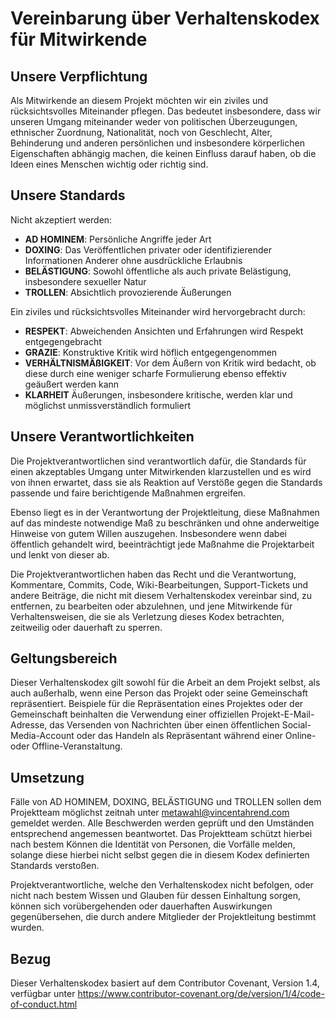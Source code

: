 # Vereinbarung über Verhaltenskodex für Mitwirkende

## Unsere Verpflichtung

Als Mitwirkende an diesem Projekt möchten wir ein ziviles und rücksichtsvolles Miteinander pflegen. Das bedeutet insbesondere, dass wir unseren Umgang miteinander weder von politischen Überzeugungen, ethnischer Zuordnung, Nationalität, noch von Geschlecht, Alter, Behinderung und anderen persönlichen und insbesondere körperlichen Eigenschaften abhängig machen, die keinen Einfluss darauf haben, ob die Ideen eines Menschen wichtig oder richtig sind.

## Unsere Standards

Nicht akzeptiert werden:

* **AD HOMINEM**: Persönliche Angriffe jeder Art
* **DOXING**: Das Veröffentlichen privater oder identifizierender Informationen Anderer ohne ausdrückliche Erlaubnis
* **BELÄSTIGUNG**: Sowohl öffentliche als auch private Belästigung, insbesondere sexueller Natur
* **TROLLEN**: Absichtlich provozierende Äußerungen

Ein ziviles und rücksichtsvolles Miteinander wird hervorgebracht durch:

* **RESPEKT**: Abweichenden Ansichten und Erfahrungen wird Respekt entgegengebracht 
* **GRAZIE**: Konstruktive Kritik wird höflich entgegengenommen 
* **VERHÄLTNISMÄßIGKEIT**: Vor dem Äußern von Kritik wird bedacht, ob diese durch eine weniger scharfe 
Formulierung ebenso effektiv geäußert werden kann
* **KLARHEIT** Äußerungen, insbesondere kritische, werden klar und möglichst unmissverständlich formuliert

## Unsere Verantwortlichkeiten

Die Projektverantwortlichen sind verantwortlich dafür, die Standards für einen akzeptables Umgang unter Mitwirkenden klarzustellen und es wird von ihnen erwartet, dass sie als Reaktion auf Verstöße gegen die Standards passende und faire berichtigende Maßnahmen ergreifen.

Ebenso liegt es in der Verantwortung der Projektleitung, diese Maßnahmen auf das mindeste notwendige Maß zu beschränken und ohne anderweitige Hinweise von gutem Willen auszugehen. Insbesondere wenn dabei öffentlich gehandelt wird, beeinträchtigt jede Maßnahme die Projektarbeit und lenkt von dieser ab.

Die Projektverantwortlichen haben das Recht und die Verantwortung, Kommentare, Commits, Code, Wiki-Bearbeitungen, Support-Tickets und andere Beiträge, die nicht mit diesem Verhaltenskodex vereinbar sind, zu entfernen, zu bearbeiten oder abzulehnen, und jene Mitwirkende für Verhaltensweisen, die sie als Verletzung dieses Kodex betrachten, zeitweilig oder dauerhaft zu sperren.

## Geltungsbereich

Dieser Verhaltenskodex gilt sowohl für die Arbeit an dem Projekt selbst, als auch außerhalb, wenn eine Person das Projekt oder seine Gemeinschaft repräsentiert. Beispiele für die Repräsentation eines Projektes oder der Gemeinschaft beinhalten die Verwendung einer offiziellen Projekt-E-Mail-Adresse, das Versenden von Nachrichten über einen öffentlichen Social-Media-Account oder das Handeln als Repräsentant während einer Online- oder Offline-Veranstaltung.

## Umsetzung

Fälle von AD HOMINEM, DOXING, BELÄSTIGUNG und TROLLEN sollen dem Projektteam möglichst zeitnah unter metawahl@vincentahrend.com gemeldet werden. Alle Beschwerden werden geprüft und den Umständen entsprechend angemessen beantwortet. Das Projektteam schützt hierbei nach bestem Können die Identität von Personen, die Vorfälle melden, solange diese hierbei nicht selbst gegen die in diesem Kodex definierten Standards verstoßen.

Projektverantwortliche, welche den Verhaltenskodex nicht befolgen, oder nicht nach bestem Wissen und Glauben für dessen Einhaltung sorgen, können sich vorübergehenden oder dauerhaften Auswirkungen gegenübersehen, die durch andere Mitglieder der Projektleitung bestimmt wurden.

## Bezug

Dieser Verhaltenskodex basiert auf dem Contributor Covenant, Version 1.4, verfügbar unter https://www.contributor-covenant.org/de/version/1/4/code-of-conduct.html
